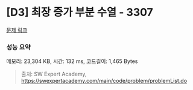 # [D3] 최장 증가 부분 수열 - 3307 

[문제 링크](https://swexpertacademy.com/main/code/problem/problemDetail.do?contestProbId=AWBOKg-a6l0DFAWr) 

### 성능 요약

메모리: 23,304 KB, 시간: 132 ms, 코드길이: 1,465 Bytes



> 출처: SW Expert Academy, https://swexpertacademy.com/main/code/problem/problemList.do